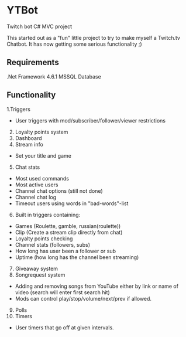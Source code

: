 # YTBot
Twitch bot C# MVC project

This started out as a "fun" little project to try to make myself a Twitch.tv Chatbot.
It has now getting some serious functionality ;)

## Requirements 
.Net Framework 4.6.1
MSSQL Database 


## Functionality
1.Triggers
* User triggers with mod/subscriber/follower/viewer restrictions
2. Loyalty points system
3. Dashboard
4. Stream info
* Set your title and game
5. Chat stats
* Most used commands
* Most active users
* Channel chat options (still not done)
* Channel chat log
* Timeout users using words in "bad-words"-list
6. Built in triggers containing:
* Games (Roulette, gamble, russian(roulette))
* Clip (Create a stream clip directly from chat)
* Loyalty points checking
* Channel stats (followers, subs)
* How long has user been a follower or sub
* Uptime (how long has the channel been streaming)
7. Giveaway system
8. Songrequest system
* Adding and removing songs from YouTube either by link or name of video (search will enter first search hit)
* Mods can control play/stop/volume/next/prev if allowed.
9. Polls
10. Timers
* User timers that go off at given intervals.


